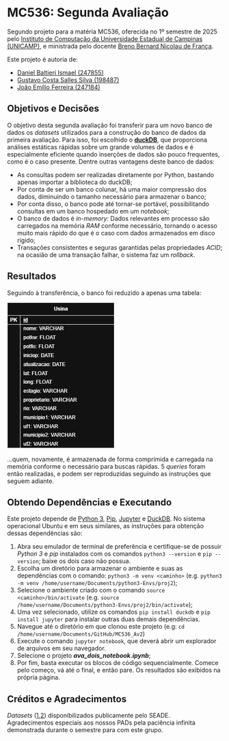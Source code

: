 # MC536: Segunda Avaliação
Segundo projeto para a matéria MC536, oferecida no 1º semestre de 2025 pelo [Instituto de Computação da Universidade Estadual de Campinas (UNICAMP)](https://ic.unicamp.br/), e ministrada pelo docente [Breno Bernard Nicolau de França](https://ic.unicamp.br/docente/breno-bernard-nicolau-de-franca/).  
  
Este projeto é autoria de:
  - [Daniel Baltieri Ismael (247855)](https://github.com/DBisma)
  - [Gustavo Costa Salles Silva (198487)](https://github.com/gu-css)
  - [João Emílio Ferreira (247184)](https://github.com/Gmilho/)

## Objetivos e Decisões
O objetivo desta segunda avaliação foi transferir para um novo banco de dados os _datasets_ utilizados para a construção do banco de dados da primeira avaliação. Para isso, foi escolhido o **[duckDB](https://duckdb.org/)**, que proporciona análises estáticas rápidas sobre um grande volumes de dados e é especialmente eficiente quando inserções de dados são pouco frequentes, como é o caso presente. Dentre outras vantagens deste banco de dados:
   * As consultas podem ser realizadas diretamente por Python, bastando apenas importar a biblioteca do duckDB;
   * Por conta de ser um banco colunar, há uma maior compressão dos dados, diminuindo o tamanho necessário para armazenar o banco;
   * Por conta disso, o banco pode até tornar-se portável, possibilitando consultas em um banco hospedado em um _notebook_;
   * O banco de dados é _in-memory_: Dados relevantes em processo são carregados na memória _RAM_ conforme necessário, tornando o acesso muito mais rápido do que é o caso com dados armazenados em disco rígido;
   * Transações consistentes e seguras garantidas pelas propriedades _ACID_; na ocasião de uma transação falhar, o sistema faz um _rollback_. 

## Resultados
Seguindo à transferência, o banco foi reduzido a apenas uma tabela:  
  
![modelo lógico](Diagramas/proj2logico.drawio.png)

...quem, novamente, é armazenada de forma comprimida e carregada na memória conforme o necessário para buscas rápidas. 5 _queries_ foram então realizadas, e podem ser reproduzidas seguindo as instruções que seguem adiante.

## Obtendo Dependências e Executando
Este projeto depende de [Python 3](https://www.python.org/), [Pip](https://pypi.org/project/pip/), [Jupyter](https://jupyter.org/) e [DuckDB](https://duckdb.org/).
No sistema operacional Ubuntu e em seus similares, as instruções para obtenção dessas dependências são:

1. Abra seu emulador de terminal de preferência e certifique-se de possuir _Python 3_ e _pip_ instalados com os comandos `python3 --version` e `pip --version`; baixe os dois caso não possua.
2. Escolha um diretório para armazenar o ambiente e suas as dependências com o comando: `python3 -m venv <caminho>` (e.g. `python3 -m venv /home/username/Documents/python3-Envs/proj2`);
3. Selecione o ambiente criado com o comando `source <caminho>/bin/activate` (e.g. `source /home/username/Documents/python3-Envs/proj2/bin/activate`);
4. Uma vez selecionado, utilize os comandos `pip install duckdb` e `pip install jupyter` para instalar outras duas demais dependências.
5. Navegue até o diretório em que clonou este projeto (e.g: `cd /home/username/Documents/GitHub/MC536_Av2`)
6. Execute o comando `jupyter notebook`, que deverá abrir um explorador de arquivos em seu navegador.
7. Selecione o projeto **_ava_dois_notebook.ipynb_**;
8. Por fim, basta executar os blocos de código sequencialmente. Comece pelo começo, vá até o final, e então pare. Os resultados são exibidos na própria página.

## Créditos e Agradecimentos
_Datasets_ ([1](https://repositorio.seade.gov.br/dataset/infraestrutura-e-meio-ambiente/resource/f175c301-b9c9-46d0-9522-1e1f7134846c?inner_span=True),[2](https://repositorio.seade.gov.br/dataset/infraestrutura-e-meio-ambiente/resource/abf3787f-5d6c-4f63-81e0-79021464b6c4)) disponibilizados publicamente pelo SEADE.  
Agradecimentos especiais aos nossos PADs pela paciência infinita demonstrada durante o semestre para com este grupo.
